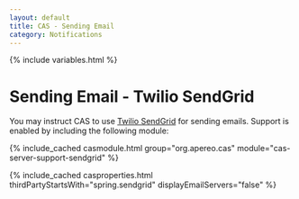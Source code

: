 ```yaml
---
layout: default
title: CAS - Sending Email
category: Notifications
---
```


{% include variables.html %}

# Sending Email - Twilio SendGrid
   
You may instruct CAS to use [Twilio SendGrid](https://sendgrid.com/) for sending emails.
Support is enabled by including the following module:

{% include_cached casmodule.html group="org.apereo.cas" module="cas-server-support-sendgrid" %}

{% include_cached casproperties.html thirdPartyStartsWith="spring.sendgrid" displayEmailServers="false" %}
